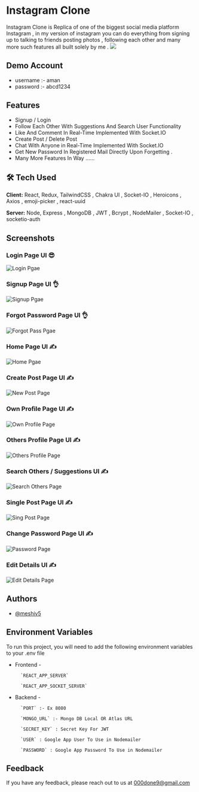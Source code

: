 
# Instagram Clone

 Instagram Clone is Replica of one of the biggest social media platform Instagram , in my version of instagram you can do everything from signing up to talking to friends posting photos , following each other and many more such features all built solely by me .
[![](https://markdown-videos.deta.dev/youtube/dQw4w9WgXcQ)](https://youtu.be/PvIXahE1wyo)
## Demo Account 
- username :- aman
- password :- abcd1234

## Features

- Signup / Login
- Follow Each Other With Suggestions And Search User Functionality
- Like And Comment In Real-Time Implemented With Socket.IO
- Create Post / Delete Post
- Chat With Anyone in Real-Time Implemented With Socket.IO
- Get New Password In Registered Mail Directly Upon Forgetting .
- Many More Features In Way ......


## 🛠 Tech Used

**Client:** React, Redux, TailwindCSS , Chakra UI , Socket-IO , Heroicons , Axios , emoji-picker , react-uuid

**Server:** Node, Express , MongoDB , JWT , Bcrypt , NodeMailer , Socket-IO , socketio-auth


## Screenshots



### Login Page UI 😎

![Login Pgae](https://i.ibb.co/G2XJpYy/login-Page.png)


### Signup Page UI 👌

![Signup Pgae](https://i.ibb.co/qW3hGzP/signup-Page.png)



### Forgot Password Page UI 👌

![Forgot Pass Pgae](https://i.ibb.co/0ymN30F/forgotpass.png)



### Home Page UI ✍️

![Home Pgae](https://i.ibb.co/nLHKZPG/homePage.png)




### Create Post Page UI ✍️

![New Post Page](https://i.ibb.co/dJg7bvC/newPost.png)



### Own Profile Page UI ✍️

![Own Profile Page](https://i.ibb.co/ZLntYR8/profile-Page.png)


### Others Profile Page UI ✍️

![Others Profile Page](https://i.ibb.co/mJ1Dq0x/others-Profile.png)


### Search Others / Suggestions  UI ✍️

![Search Others Page](https://i.ibb.co/T43f5fV/search-User.png)


### Single Post Page UI ✍️

![Sing  Post Page](https://i.ibb.co/2c7BTcr/single-Post.png)


### Change Password Page UI ✍️

![Password  Page](https://i.ibb.co/fSwsD6F/change-Password.png)



### Edit Details UI ✍️

![Edit Details Page](https://i.ibb.co/QKL8ZdF/editprofile.png)




## Authors

- [@meshiv5](https://github.com/meshiv5)


## Environment Variables

To run this project, you will need to add the following environment variables to your .env file

- Frontend -

        `REACT_APP_SERVER`

        `REACT_APP_SOCKET_SERVER`

- Backend -

        `PORT` :- Ex 8080

        `MONGO_URL` :- Mongo DB Local OR Atlas URL

        `SECRET_KEY` : Secret Key For JWT

        `USER` : Google App User To Use in Nodemailer

        `PASSWORD` : Google App Password To Use in Nodemailer


## Feedback

If you have any feedback, please reach out to us at 000done9@gmail.com

